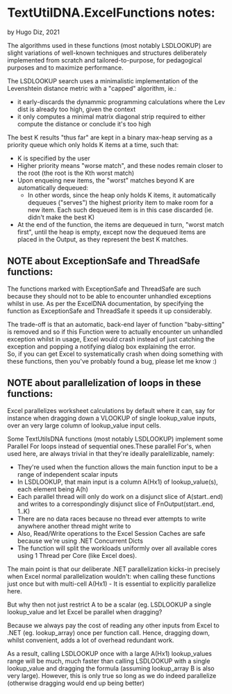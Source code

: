 # TextUtilDNA.ExcelFunctions notes: 
by Hugo Diz, 2021

The algorithms used in these functions (most notably LSDLOOKUP) are slight variations of well-known techniques and structures deliberately implemented from scratch and tailored-to-purpose, for pedagogical purposes and to maximize performance.

The LSDLOOKUP search uses a minimalistic implementation of the Levenshtein distance metric with a "capped" algorithm, ie.:   
- it early-discards the dynammic programming calculations where the Lev dist is already too high, given the context   
- it only computes a minimal matrix diagonal strip required to either compute the distance or conclude it's too high

The best K results "thus far" are kept in a binary max-heap serving as a priority queue which only holds K items at a time, such that:   
- K is specified by the user
- Higher priority means "worse match", and these nodes remain closer to the root (the root is the Kth worst match)
- Upon enqueing new items, the "worst" matches beyond K are automatically dequeued:   
    - In other words, since the heap only holds K items, it automatically dequeues ("serves") the highest priority item to make room for a new item. Each such dequeued item is in this case discarded (ie. didn't make the best K)
- At the end of the function, the items are dequeued in turn, "worst match first", until the heap is empty, except now the dequeued items are placed in the Output, as they represent the best K matches.

## NOTE about ExceptionSafe and ThreadSafe functions:
The functions marked with ExceptionSafe and ThreadSafe are such because they should not to be able to encounter unhandled exceptions whilst in use. As per the ExcelDNA documentation, by specifying the function as ExceptionSafe and ThreadSafe it speeds it up considerably.

The trade-off is that an automatic, back-end layer of function "baby-sitting" is removed and so if this Function were to actually encounter un unhandled exception whilst in usage, Excel would crash instead of just catching the exception and popping a notifying dialog box explaining the error.   
So, if you can get Excel to systematically crash when doing something with these functions, then you've probably found a bug, please let me know :)

## NOTE about parallelization of loops in these functions:
Excel parallelizes worksheet calculations by default where it can, say for instance when dragging down a VLOOKUP of single lookup_value inputs, over an very large column of lookup_value input cells.

Some TextUtilsDNA functions (most notably LSDLOOKUP) implement some Parallel For loops instead of sequential ones.These parallel For's, when used here, are always trivial in that they're ideally paralellizable, namely:   
- They're used when the function allows the main function input to be a range of independent scalar inputs  
- In LSDLOOKUP, that main input is a column A(Hx1) of lookup_value(s), each element being A(h)  
- Each parallel thread will only do work on a disjunct slice of A(start..end) and writes to a correspondingly disjunct slice of FnOutput(start..end, 1..K)
- There are no data races because no thread ever attempts to write anywhere another thread might write to   
- Also, Read/Write operations to the Excel Session Caches are safe because we're using .NET Concurrent Dicts 
- The function will split the workloads uniformly over all available cores using 1 Thread per Core (like Excel does).

The main point is that our deliberate .NET parallelization kicks-in precisely when Excel normal parallelization wouldn't: when calling these functions just once but with multi-cell A(Hx1) - It is essential to explicitly parallelize here.

But why then not just restrict A to be a scalar (eg. LSDLOOKUP a single lookup_value and let Excel be parallel when dragging?

Because we always pay the cost of reading any other inputs from Excel to .NET (eg. lookup_array) once per function call. Hence, dragging down, whilst convenient, adds a lot of overhead redundant work.

As a result, calling LSDLOOKUP once with a large A(Hx1) lookup_values range will be much, much faster than calling LSDLOOKUP with a single lookup_value and dragging the formula (assuming lookup_array B is also very large). However, this is only true so long as we do indeed parallelize (otherwise dragging would end up being better)
